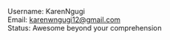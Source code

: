 Username: KarenNgugi
<br>
Email: karenwngugi12@gmail.com
<br>
Status: Awesome beyond your comprehension
